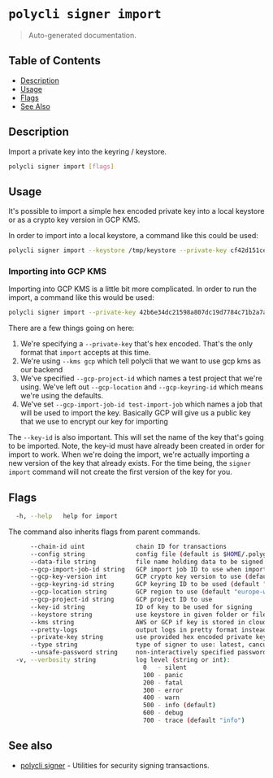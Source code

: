 # `polycli signer import`

> Auto-generated documentation.

## Table of Contents

- [Description](#description)
- [Usage](#usage)
- [Flags](#flags)
- [See Also](#see-also)

## Description

Import a private key into the keyring / keystore.

```bash
polycli signer import [flags]
```

## Usage

It's possible to import a simple hex encoded private key into a local
keystore or as a crypto key version in GCP KMS.

In order to import into a local keystore, a command like this could be used:

```bash
polycli signer import --keystore /tmp/keystore --private-key cf42d151cec45693f2ac1201e803b056c5f9e2e5d1af627ce41ab3b6faceda25
```

### Importing into GCP KMS

Importing into GCP KMS is a little bit more complicated. In order to run the import, a command like this would be used:

```bash
polycli signer import --private-key 42b6e34dc21598a807dc19d7784c71b2a7a01f6480dc6f58258f78e539f1a1fa --kms gcp --gcp-project-id prj-polygonlabs-devtools-dev --key-id jhilliard-code-quality --gcp-import-job-id test-import-job
```

There are a few things going on here:

1. We're specifying a `--private-key` that's hex encoded. That's the only format that `import` accepts at this time.
2. We're using `--kms gcp` which tell polycli that we want to use gcp kms as our backend
3. We've specified `--gcp-project-id` which names a test project that we're using. We've left out `--gcp-location` and `--gcp-keyring-id` which means we're using the defaults.
4. We've set `--gcp-import-job-id test-import-job` which names a job that will be used to import the key. Basically GCP will give us a public key that we use to encrypt our key for importing

The `--key-id` is also important. This will set the name of the key that's going to be imported. Note, the key-id must have already been created in order for import to work. When we're doing the import, we're actually importing a new version of the key that already exists. For the time being, the `signer import` command will not create the first version of the key for you.

## Flags

```bash
  -h, --help   help for import
```

The command also inherits flags from parent commands.

```bash
      --chain-id uint              chain ID for transactions
      --config string              config file (default is $HOME/.polygon-cli.yaml)
      --data-file string           file name holding data to be signed
      --gcp-import-job-id string   GCP import job ID to use when importing key
      --gcp-key-version int        GCP crypto key version to use (default 1)
      --gcp-keyring-id string      GCP keyring ID to be used (default "polycli-keyring")
      --gcp-location string        GCP region to use (default "europe-west2")
      --gcp-project-id string      GCP project ID to use
      --key-id string              ID of key to be used for signing
      --keystore string            use keystore in given folder or file
      --kms string                 AWS or GCP if key is stored in cloud
      --pretty-logs                output logs in pretty format instead of JSON (default true)
      --private-key string         use provided hex encoded private key
      --type string                type of signer to use: latest, cancun, london, eip2930, eip155 (default "london")
      --unsafe-password string     non-interactively specified password for unlocking keystore
  -v, --verbosity string           log level (string or int):
                                     0   - silent
                                     100 - panic
                                     200 - fatal
                                     300 - error
                                     400 - warn
                                     500 - info (default)
                                     600 - debug
                                     700 - trace (default "info")
```

## See also

- [polycli signer](polycli_signer.md) - Utilities for security signing transactions.
